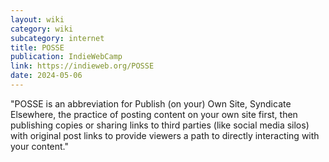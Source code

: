 ```yaml
---
layout: wiki
category: wiki
subcategory: internet
title: POSSE
publication: IndieWebCamp
link: https://indieweb.org/POSSE
date: 2024-05-06
---
```


"POSSE is an abbreviation for Publish (on your) Own Site, Syndicate Elsewhere, the practice of posting content on your own site first, then publishing copies or sharing links to third parties (like social media silos) with original post links to provide viewers a path to directly interacting with your content."
